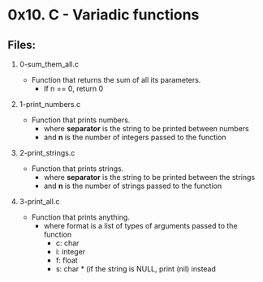 # 0x10. C - Variadic functions

## Files:

1. 0-sum_them_all.c
   - Function that returns the sum of all its parameters.
     - If n == 0, return 0

2. 1-print_numbers.c
   - Function that prints numbers.
     - where **separator** is the string to be printed between numbers
     - and **n** is the number of integers passed to the function

3. 2-print_strings.c
   - Function that prints strings.
     - where **separator** is the string to be printed between the strings
     - and **n** is the number of strings passed to the function

4. 3-print_all.c
   - Function that prints anything.
     - where format is a list of types of arguments passed to the function
       - c: char
       - i: integer
       - f: float
       - s: char * (if the string is NULL, print (nil) instead


